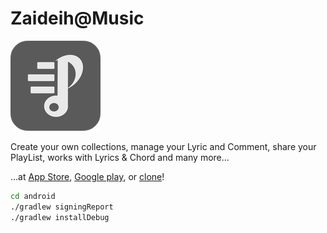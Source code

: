 # Zaideih@Music

![alt text][logo]

Create your own collections, manage your Lyric and Comment, share your PlayList, works with Lyrics & Chord and many more...

...at [App Store][appstore],
[Google play][playStore],
or [clone](#how-would-i-clone-correctly)!

```sh
cd android
./gradlew signingReport
./gradlew installDebug
```

[playStore]: https://play.google.com/store/apps/details?id=com.zaideih.app
[playStore Join]: https://play.google.com/apps/testing/com.zaideih.app/join
[appstore]: https://apps.apple.com/

[logo]: https://raw.githubusercontent.com/laisiangtho/music/master/music.png "Zaideih"
